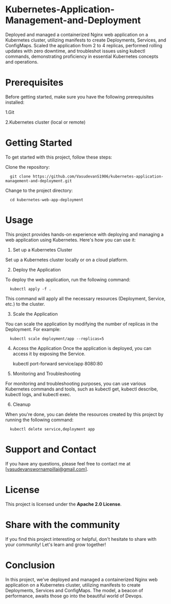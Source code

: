 # Kubernetes-Application-Management-and-Deployment
Deployed and managed a containerized Nginx web application on a Kubernetes cluster, utilizing manifests to create Deployments, Services, and ConfigMaps. Scaled the application from 2 to 4 replicas, performed rolling updates with zero downtime, and troubleshot issues using kubectl commands, demonstrating proficiency in essential Kubernetes concepts and operations.

# Prerequisites

Before getting started, make sure you have the following prerequisites installed:

1.Git

2.Kubernetes cluster (local or remote)

# Getting Started

To get started with this project, follow these steps:

Clone the repository:

      git clone https://github.com/VasudevanS1906/kubernetes-application-management-and-deployment.git

Change to the project directory:

      cd kubernetes-web-app-deployment

# Usage

This project provides hands-on experience with deploying and managing a web application using Kubernetes. Here's how you can use it:

1. Set up a Kubernetes Cluster

Set up a Kubernetes cluster locally or on a cloud platform.

2. Deploy the Application

To deploy the web application, run the following command:

      kubectl apply -f .
This command will apply all the necessary resources (Deployment, Service, etc.) to the cluster.

3. Scale the Application

You can scale the application by modifying the number of replicas in the Deployment. For example:

      kubectl scale deployment/app --replicas=5

4. Access the Application
Once the application is deployed, you can access it by exposing the Service. 

      kubectl port-forward service/app 8080:80

5. Monitoring and Troubleshooting

For monitoring and troubleshooting purposes, you can use various Kubernetes commands and tools, such as kubectl get, kubectl describe, kubectl logs, and kubectl exec.

6. Cleanup

When you're done, you can delete the resources created by this project by running the following command:

      kubectl delete service,deployment app

# Support and Contact

If you have any questions, please feel free to contact me at [vasudevanswornampillai@gmail.com].

# License

This project is licensed under the **Apache 2.0 License**.

# Share with the community

If you find this project interesting or helpful, don't hesitate to share with your community! Let's learn and grow together!

# Conclusion

In this project, we’ve deployed and managed a containerized Nginx web application on a Kubernetes cluster, utilizing manifests to create Deployments, Services and ConfigMaps. The model, a beacon of performance, awaits those go into the beautiful world of Devops.
